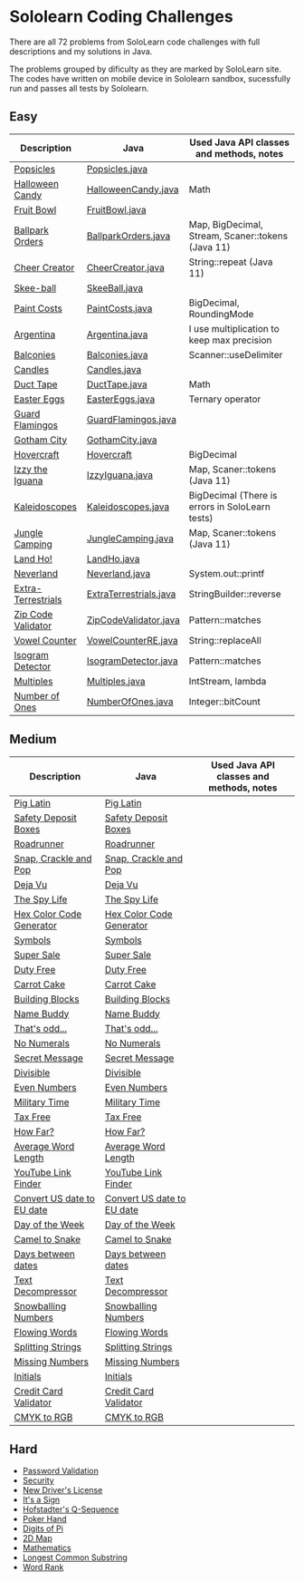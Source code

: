 # Sololearn Coding Challenges

There are all 72 problems from SoloLearn code challenges with full descriptions and my solutions in Java. 

The problems grouped by dificulty as they are marked by SoloLearn site. The codes have written on mobile device in Sololearn sandbox, sucessfully run and passes all tests by Sololearn. 

## Easy

Description | Java | Used Java API classes and methods, notes
----|----|----
[Popsicles](easy/popsicles/README.md) | [Popsicles.java](easy/popsicles/Popsicles.java) | 
[Halloween Candy](easy/halloween-candy) | [HalloweenCandy.java](easy/halloween-candy/HalloweenCandy.java) | Math
[Fruit Bowl](easy/fruit-bowl) | [FruitBowl.java](easy/fruit-bowl/FruitBowl.java) | 
[Ballpark Orders](easy/pro-ballpark-orders/) | [BallparkOrders.java](easy/pro-ballpark-orders/BallparkOrders.java) | Map, BigDecimal, Stream, Scaner::tokens (Java 11)
[Cheer Creator](easy/cheer-creator) | [CheerCreator.java](easy/cheer-creator/CheerCreator.java) | String::repeat (Java 11)
[Skee-ball](easy/skee-ball) | [SkeeBall.java](easy/skee-ball/SkeeBall.java) | 
[Paint Costs](easy/paint-costs) |  [PaintCosts.java](easy/paint-costs/PaintCosts.java) | BigDecimal, RoundingMode
[Argentina](easy/argentina) |  [Argentina.java](easy/argentina/Argentina.java) | I use multiplication to keep max precision
[Balconies](easy/pro-balconies) | [Balconies.java](easy/pro-balconies/Balconies.java) | Scanner::useDelimiter 
[Candles](easy/pro-candles) | [Candles.java](easy/pro-candles/Candles.java) | 
[Duct Tape](/easy/pro-duct-tape) | [DuctTape.java](/easy/pro-duct-tape/DuctTape.java) | Math
[Easter Eggs](easy/pro-easter-eggs) | [EasterEggs.java](easy/pro-easter-eggs/EasterEggs.java) | Ternary operator
[Guard Flamingos](easy/guard-flamingos/) | [GuardFlamingos.java](easy/guard-flamingos/GuardFlamingos.java) |
[Gotham City](easy/gotham-city) | [GothamCity.java](easy/gotham-city/GothamCity.java) |
[Hovercraft](easy/hovercraft) | [Hovercraft](easy/hovercraft) | BigDecimal
[Izzy the Iguana](easy/pro-izzy-the-iguana) | [IzzyIguana.java](easy/pro-izzy-the-iguana/IzzyIguana.java) | Map, Scaner::tokens (Java 11)
[Kaleidoscopes](easy/pro-kaleidoscopes) | [Kaleidoscopes.java](easy/pro-kaleidoscopes/Kaleidoscopes.java) | BigDecimal (There is errors in SoloLearn tests)
[Jungle Camping](easy/jungle-camping) | [JungleCamping.java](easy/jungle-camping/JungleCamping.java) | Map, Scaner::tokens (Java 11)
[Land Ho!](easy/pro-land-ho) | [LandHo.java](easy/pro-land-ho/LandHo.java) |
[Neverland](easy/pro-neverland) | [Neverland.java](easy/pro-neverland/Neverland.java) | System.out::printf
[Extra-Terrestrials](easy/extra-terristrials) | [ExtraTerrestrials.java](easy/extra-terristrials/ExtraTerrestrials.java) | StringBuilder::reverse
[Zip Code Validator](easy/pro-zip-code-validator) | [ZipCodeValidator.java](easy/pro-zip-code-validator/ZipCodeValidator.java) | Pattern::matches
[Vowel Counter](easy/pro-vowel-counter) | [VowelCounterRE.java](easy/pro-vowel-counter/VowelCounterRE.java) | String::replaceAll
[Isogram Detector](easy/pro-isogram-detector/) | [IsogramDetector.java](easy/pro-isogram-detector/IsogramDetector.java) | Pattern::matches
[Multiples](easy/pro-multiples/) | [Multiples.java](easy/pro-multiples/Multiples.java) | IntStream, lambda
[Number of Ones](easy/pro-number-of-ones) | [NumberOfOnes.java](easy/pro-number-of-ones/NumberOfOnes.java) | Integer::bitCount

## Medium

Description | Java | Used Java API classes and methods, notes
----|----|----
[Pig Latin](medium/pig-latin) | [Pig Latin](medium/pig-latin) |
[Safety Deposit Boxes](medium/pro-safety-deposit-boxes) | [Safety Deposit Boxes](medium/pro-safety-deposit-boxes) |
[Roadrunner](medium/pro-roadrunner) | [Roadrunner](medium/pro-roadrunner) |
[Snap, Crackle and Pop](medium/pro-snap-crackle-and-pop/) | [Snap, Crackle and Pop](medium/pro-snap-crackle-and-pop/) |
[Deja Vu](medium/deja-vu) | [Deja Vu](medium/deja-vu) |
[The Spy Life](medium/the-spy-life) | [The Spy Life](medium/the-spy-life) |
[Hex Color Code Generator](medium/pro-hex-color-code-generator) | [Hex Color Code Generator](medium/pro-hex-color-code-generator) |
[Symbols](medium/symbols) | [Symbols](medium/symbols) |
[Super Sale](medium/pro-super-sale) | [Super Sale](medium/pro-super-sale) |
[Duty Free](medium/pro-duty-free) | [Duty Free](medium/pro-duty-free) |
[Carrot Cake](medium/pro-carrot-cake) | [Carrot Cake](medium/pro-carrot-cake) |
[Building Blocks](medium/pro-building-blocks) | [Building Blocks](medium/pro-building-blocks) |
[Name Buddy](medium/pro-name-buddy) | [Name Buddy](medium/pro-name-buddy) |
[That's odd...](medium/thats-odd) | [That's odd...](medium/thats-odd) |
[No Numerals](medium/no-numerals) | [No Numerals](medium/no-numerals) |
[Secret Message](medium/secret-message) | [Secret Message](medium/secret-message) |
[Divisible](medium/pro-divisible) | [Divisible](medium/pro-divisible) |
[Even Numbers](medium/pro-even-numbers) | [Even Numbers](medium/pro-even-numbers) |
[Military Time](medium/military-time) | [Military Time](medium/military-time) |
[Tax Free](medium/pro-tax-free) | [Tax Free](medium/pro-tax-free) |
[How Far?](medium/pro-how-far) | [How Far?](medium/pro-how-far) |
[Average Word Length](medium/average-word-length) | [Average Word Length](medium/average-word-length) |
[YouTube Link Finder](medium/youtube-link-finder) | [YouTube Link Finder](medium/youtube-link-finder) |
[Convert US date to EU date](medium/convert-date) | [Convert US date to EU date](medium/convert-date) |
[Day of the Week](medium/pro-day-of-the-week) | [Day of the Week](medium/pro-day-of-the-week) |
[Camel to Snake](medium/pro-camel-to-snake) | [Camel to Snake](medium/pro-camel-to-snake) |
[Days between dates](medium/pro-days-between-dates) | [Days between dates](medium/pro-days-between-dates) |
[Text Decompressor](medium/pro-text-decompressor) | [Text Decompressor](medium/pro-text-decompressor) |
[Snowballing Numbers](medium/pro-snowballing-numbers) | [Snowballing Numbers](medium/pro-snowballing-numbers) |
[Flowing Words](medium/pro-flowing-words) | [Flowing Words](medium/pro-flowing-words) |
[Splitting Strings](medium/pro-splitting-strings) | [Splitting Strings](medium/pro-splitting-strings) |
[Missing Numbers](medium/pro-missing-numbers) | [Missing Numbers](medium/pro-missing-numbers) |
[Initials](medium/pro-initials/) | [Initials](medium/pro-initials/) |
[Credit Card Validator](medium/pro-credit-card-validator/) | [Credit Card Validator](medium/pro-credit-card-validator/) |
[CMYK to RGB](medium/pro-CMYK-to-RGB) | [CMYK to RGB](medium/pro-CMYK-to-RGB)

## Hard

- [Password Validation](hard/password-validation)
- [Security](hard/security)
- [New Driver's License](hard/new-drivers-license)
- [It's a Sign](hard/pro-its-a-sign)
- [Hofstadter's Q-Sequence](hard/pro-hofstadter-q-sequence)
- [Poker Hand](hard/pro-poker-hand)
- [Digits of Pi](hard/pro-digits-of-pi)
- [2D Map](hard/pro-2d-map)
- [Mathematics](hard/pro-mathematics)
- [Longest Common Substring](medium/pro-longest-common-substring)
- [Word Rank](hard/pro-word-rank)
